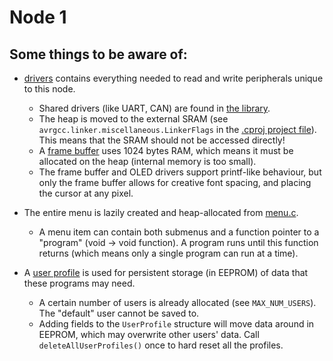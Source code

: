 Node 1
======

Some things to be aware of:
---------------------------

 - [drivers](/ATmega162/drivers) contains everything needed to read and write peripherals unique to this node.
   - Shared drivers (like UART, CAN) are found in [the library](/lib).
   - The heap is moved to the external SRAM (see `avrgcc.linker.miscellaneous.LinkerFlags` in the [.cproj project file](/ATmega162/byggern.cproj)). This means that the SRAM should not be accessed directly!
   - A [frame buffer](/ATmega162/drivers/display/frame_buffer.h) uses 1024 bytes RAM, which means it must be allocated on the heap (internal memory is too small).
   - The frame buffer and OLED drivers support printf-like behaviour, but only the frame buffer allows for creative font spacing, and placing the cursor at any pixel.
   
 - The entire menu is lazily created and heap-allocated from [menu.c](/ATmega162/menu/menu.c).
   - A menu item can contain both submenus and a function pointer to a "program" (void -> void function). A program runs until this function returns (which means only a single program can run at a time).
   
 - A [user profile](/ATmega162/userprofile/userprofile.h) is used for persistent storage (in EEPROM) of data that these programs may need.
   - A certain number of users is already allocated (see `MAX_NUM_USERS`). The "default" user cannot be saved to.
   - Adding fields to the `UserProfile` structure will move data around in EEPROM, which may overwrite other users' data. Call `deleteAllUserProfiles()` once to hard reset all the profiles.

